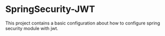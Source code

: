 # SpringSecurity-JWT
This project contains a basic configuration about how to configure spring security module with jwt.

